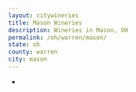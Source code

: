 ```yaml
---
layout: citywineries
title: Mason Wineries
description: Wineries in Mason, OH
permalink: /oh/warren/mason/
state: oh
county: warren
city: mason
---
```

-
